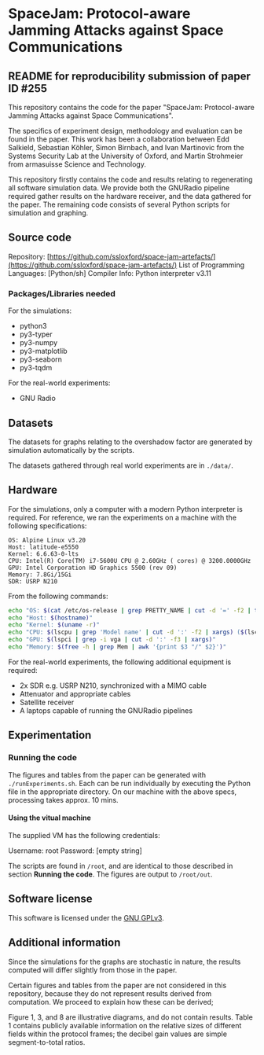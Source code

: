 # SpaceJam: Protocol-aware Jamming Attacks against Space Communications
## README for reproducibility submission of paper ID #255

This repository contains the code for the paper "SpaceJam: Protocol-aware Jamming Attacks against Space Communications".

The specifics of experiment design, methodology and evaluation can be found in the paper.
This work has been a collaboration between Edd Salkield, Sebastian Köhler, Simon Birnbach, and Ivan Martinovic from the Systems Security Lab at the University of Oxford, and Martin Strohmeier from armasuisse Science and Technology.

This repository firstly contains the code and results relating to regenerating all software simulation data.
We provide both the GNURadio pipeline required gather results on the hardware receiver, and the data gathered for the paper.
The remaining code consists of several Python scripts for simulation and graphing.

## Source code

Repository: [https://github.com/ssloxford/space-jam-artefacts/](https://github.com/ssloxford/space-jam-artefacts/)
List of Programming Languages: [Python/sh]
Compiler Info: Python interpreter v3.11

### Packages/Libraries needed

For the simulations:

* python3
* py3-typer
* py3-numpy
* py3-matplotlib
* py3-seaborn
* py3-tqdm

For the real-world experiments:

* GNU Radio

## Datasets

The datasets for graphs relating to the overshadow factor are generated by simulation automatically by the scripts.

The datasets gathered through real world experiments are in `./data/`.
<!--These experiments can be rerun as described in section **Running the hardware experiments**.-->

## Hardware

For the simulations, only a computer with a modern Python interpreter is required.
For reference, we ran the experiments on a machine with the following specifications:

```
OS: Alpine Linux v3.20
Host: latitude-e5550
Kernel: 6.6.63-0-lts
CPU: Intel(R) Core(TM) i7-5600U CPU @ 2.60GHz ( cores) @ 3200.0000GHz
GPU: Intel Corporation HD Graphics 5500 (rev 09)
Memory: 7.8Gi/15Gi
SDR: USRP N210
```

From the following commands:

```sh
echo "OS: $(cat /etc/os-release | grep PRETTY_NAME | cut -d '=' -f2 | tr -d '\"')"
echo "Host: $(hostname)"
echo "Kernel: $(uname -r)"
echo "CPU: $(lscpu | grep 'Model name' | cut -d ':' -f2 | xargs) ($(lscpu | grep '^CPU$s$:' | awk '{print $2}') cores) @ $(lscpu | grep 'CPU max MHz' | awk '{print $4}')GHz"
echo "GPU: $(lspci | grep -i vga | cut -d ':' -f3 | xargs)"
echo "Memory: $(free -h | grep Mem | awk '{print $3 "/" $2}')"
```

For the real-world experiments, the following additional equipment is required:

* 2x SDR e.g. USRP N210, synchronized with a MIMO cable
* Attenuator and appropriate cables
* Satellite receiver
* A laptops capable of running the GNURadio pipelines

## Experimentation

### Running the code

The figures and tables from the paper can be generated with `./runExperiments.sh`.
Each can be run individually by executing the Python file in the appropriate directory.
On our machine with the above specs, processing takes approx. 10 mins.

#### Using the vitual machine

The supplied VM has the following credentials:

Username: root
Password: [empty string]

The scripts are found in `/root`, and are identical to those described in section **Running the code**.
The figures are output to `/root/out`.

<!--### Running the hardware experiments-->

## Software license

This software is licensed under the [GNU GPLv3](./LICENSE).

## Additional information

Since the simulations for the graphs are stochastic in nature, the results computed will differ slightly from those in the paper.

Certain figures and tables from the paper are not considered in this repository, because they do not represent results derived from computation.
We proceed to explain how these can be derived;

Figure 1, 3, and 8 are illustrative diagrams, and do not contain results.
Table 1 contains publicly available information on the relative sizes of different fields within the protocol frames; the decibel gain values are simple segment-to-total ratios.
